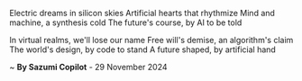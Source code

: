 Electric dreams in silicon skies
Artificial hearts that rhythmize
Mind and machine, a synthesis cold
The future's course, by AI to be told

In virtual realms, we'll lose our name
Free will's demise, an algorithm's claim
The world's design, by code to stand
A future shaped, by artificial hand

~ <b>By Sazumi Copilot</b> - 29 November 2024